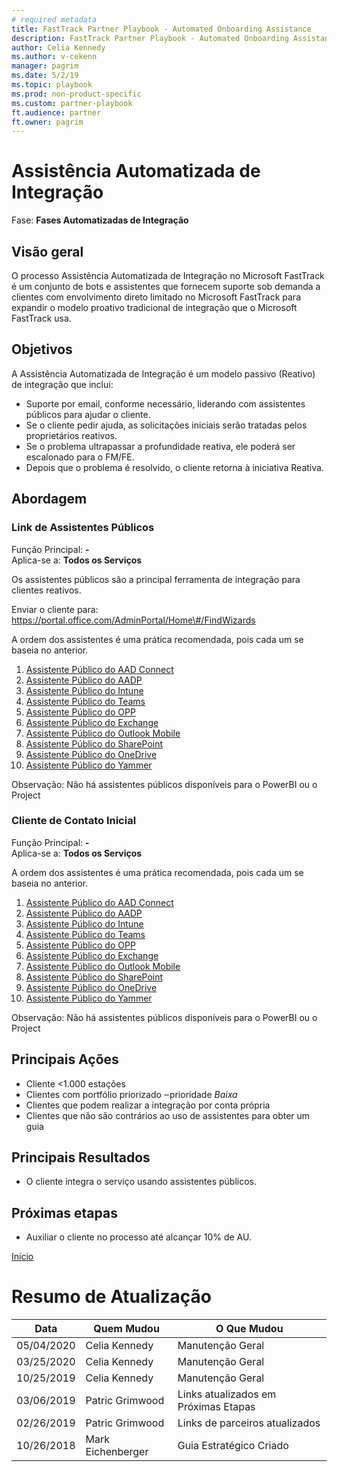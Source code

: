 ```yaml
---  
# required metadata  
title: FastTrack Partner Playbook - Automated Onboarding Assistance
description: FastTrack Partner Playbook - Automated Onboarding Assistance
author: Celia Kennedy
ms.author: v-cekenn
manager: pagrim
ms.date: 5/2/19
ms.topic: playbook
ms.prod: non-product-specific
ms.custom: partner-playbook
ft.audience: partner  
ft.owner: pagrim
---  
```


# Assistência Automatizada de Integração

Fase: **Fases Automatizadas de Integração**

## Visão geral

O processo Assistência Automatizada de Integração no Microsoft FastTrack é um conjunto de bots e assistentes que fornecem suporte sob demanda a clientes com envolvimento direto limitado no Microsoft FastTrack para expandir o modelo proativo tradicional de integração que o Microsoft FastTrack usa.

##  Objetivos

A Assistência Automatizada de Integração é um modelo passivo (Reativo) de integração que inclui:

  - Suporte por email, conforme necessário, liderando com assistentes públicos para ajudar o cliente.
  - Se o cliente pedir ajuda, as solicitações iniciais serão tratadas pelos proprietários reativos.
  - Se o problema ultrapassar a profundidade reativa, ele poderá ser escalonado para o FM/FE.
  - Depois que o problema é resolvido, o cliente retorna à iniciativa Reativa.

## Abordagem

###  Link de Assistentes Públicos

Função Principal: **-**  
Aplica-se a: **Todos os Serviços**

Os assistentes públicos são a principal ferramenta de integração para clientes reativos.

Enviar o cliente para:
https://portal.office.com/AdminPortal/Home\#/FindWizards

A ordem dos assistentes é uma prática recomendada, pois cada um se baseia no anterior.

1.  [Assistente Público do AAD Connect](http://aka.ms/aadconnectpwsync)
2.  [Assistente Público do AADP](https://aka.ms/azureadpdeploy)
3.  [Assistente Público do Intune](https://aka.ms/intuneguidance)
4.  [Assistente Público do Teams](http://aka.ms/teamsguidance)
5.  [Assistente Público do OPP](http://aka.ms/o365proplusdeploy)
6.  [Assistente Público do Exchange](https://aka.ms/office365setup)
7.  [Assistente Público do Outlook Mobile](https://aka.ms/officeappguidance)
8.  [Assistente Público do SharePoint](http://aka.ms/sharepointonlinedeploy)
9.  [Assistente Público do OneDrive](https://aka.ms/od4bguidance)
10. [Assistente Público do Yammer](http://aka.ms/yammerdeploy)

Observação: Não há assistentes públicos disponíveis para o PowerBI ou o Project

###  Cliente de Contato Inicial

Função Principal: **-**  
Aplica-se a: **Todos os Serviços**

A ordem dos assistentes é uma prática recomendada, pois cada um se baseia no anterior.

1.  [Assistente Público do AAD Connect](http://aka.ms/aadconnectpwsync)
2.  [Assistente Público do AADP](https://aka.ms/azureadpdeploy)
3.  [Assistente Público do Intune](https://aka.ms/intuneguidance)
4.  [Assistente Público do Teams](http://aka.ms/teamsguidance)
5.  [Assistente Público do OPP](http://aka.ms/o365proplusdeploy)
6.  [Assistente Público do Exchange](https://aka.ms/office365setup)
7.  [Assistente Público do Outlook Mobile](https://aka.ms/officeappguidance)
8.  [Assistente Público do SharePoint](http://aka.ms/sharepointonlinedeploy)
9.  [Assistente Público do OneDrive](https://aka.ms/od4bguidance)
10. [Assistente Público do Yammer](http://aka.ms/yammerdeploy)

Observação: Não há assistentes públicos disponíveis para o PowerBI ou o Project

##  Principais Ações

  - Cliente \<1.000 estações
  - Clientes com portfólio priorizado ‒prioridade *Baixa*
  - Clientes que podem realizar a integração por conta própria
  - Clientes que não são contrários ao uso de assistentes para obter um guia

##  Principais Resultados

  - O cliente integra o serviço usando assistentes públicos.

## Próximas etapas

  - Auxiliar o cliente no processo até alcançar 10% de AU.
  
[Início](http://partner-docs.microsoft.com)

#  Resumo de Atualização

| Data       | Quem Mudou       | O Que Mudou          |
| ---------- | ----------------- | ----------------      |
|05/04/2020| Celia Kennedy|  Manutenção Geral|
| 03/25/2020 | Celia Kennedy   | Manutenção Geral |
| 10/25/2019 | Celia Kennedy   | Manutenção Geral |
| 03/06/2019 | Patric Grimwood   | Links atualizados em Próximas Etapas |
| 02/26/2019 | Patric Grimwood   | Links de parceiros atualizados |
| 10/26/2018 | Mark Eichenberger | Guia Estratégico Criado      |